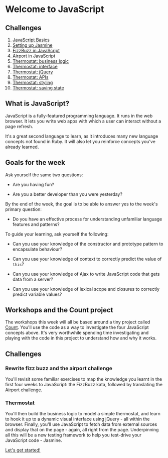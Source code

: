 # Welcome to JavaScript

## Challenges

1. [JavaScript Basics](1_javascript_basics.md)
2. [Setting up Jasmine](2_setting_up_jasmine.md)
3. [FizzBuzz in JavaScript](3_fizzbuzz_in_javascript.md)
4. [Airport in JavaScript](4_airport_challenge_js.md)
5. [Thermostat: business logic](5_thermostat_logic.md)
6. [Thermostat: interface](6_interface.md)
7. [Thermostat: jQuery](7_jquery.md)
8. [Thermostat: APIs](8_apis.md)
9. [Thermostat: styling](9_styling.md)
10. [Thermostat: saving state](10_saving_state.md)

## What is JavaScript?

JavaScript is a fully-featured programming language.  It runs in the web browser.  It lets you write web apps with which a user can interact without a page refresh.

It's a great second language to learn, as it introduces many new language concepts not found in Ruby. It will also let you reinforce concepts you've already learned.

## Goals for the week

Ask yourself the same two questions:

* Are you having fun?

* Are you a better developer than you were yesterday?

By the end of the week, the goal is to be able to answer yes to the week's primary question:

* Do you have an effective process for understanding unfamiliar language features and patterns?

To guide your learning, ask yourself the following:

* Can you use your knowledge of the constructor and prototype pattern to encapsulate behaviour?

* Can you use your knowledge of context to correctly predict the value of `this`?

* Can you use your knowledge of Ajax to write JavaScript code that gets data from a server?

* Can you use your knowledge of lexical scope and closures to correctly predict variable values?

## Workshops and the Count project

The workshops this week will all be based around a tiny project called [Count](https://github.com/maryrosecook/count).  You'll use the code as a way to investigate the four JavaScript concepts above.  It's very worthwhile spending time investigating and playing with the code in this project to understand how and why it works.

## Challenges

### Rewrite fizz buzz and the airport challenge

You'll revisit some familiar exercises to map the knowledge you learnt in the first four weeks to JavaScript: the FizzBuzz kata, followed by translating the Airport challenge.

### Thermostat

You'll then build the business logic to model a simple thermostat, and learn to hook it up to a dynamic visual interface using jQuery - all within the browser. Finally, you'll use JavaScript to fetch data from external sources and display that on the page - again, all right from the page. Underpinning all this will be a new testing framework to help you test-drive your JavaScript code - Jasmine.

[Let's get started!](1_javascript_basics.md)
